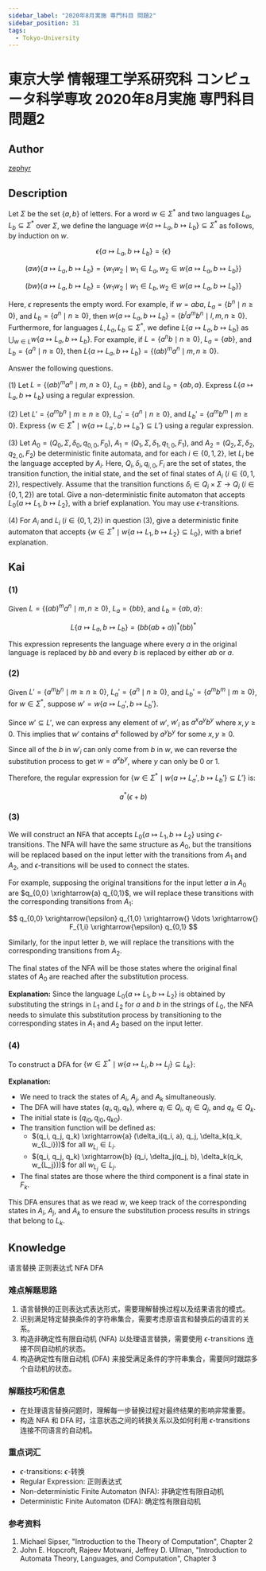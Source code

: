 ```yaml
---
sidebar_label: "2020年8月実施 専門科目 問題2"
sidebar_position: 31
tags:
  - Tokyo-University
---
```

# 東京大学 情報理工学系研究科 コンピュータ科学専攻 2020年8月実施 専門科目 問題2

## **Author**
[zephyr](https://inshi-notes.zephyr-zdz.space/)

## **Description**
Let $\Sigma$ be the set $\{a, b\}$ of letters. For a word $w \in \Sigma^*$ and two languages $L_a, L_b \subseteq \Sigma^*$ over $\Sigma$, we define the language $w\{a \mapsto L_a, b \mapsto L_b\} \subseteq \Sigma^*$ as follows, by induction on $w$.

$$
\epsilon\{a \mapsto L_a, b \mapsto L_b\} = \{\epsilon\}
$$

$$
(aw)\{a \mapsto L_a, b \mapsto L_b\} = \{w_1 w_2 \mid w_1 \in L_a, w_2 \in w\{a \mapsto L_a, b \mapsto L_b\}\}
$$

$$
(bw)\{a \mapsto L_a, b \mapsto L_b\} = \{w_1 w_2 \mid w_1 \in L_b, w_2 \in w\{a \mapsto L_a, b \mapsto L_b\}\}
$$

Here, $\epsilon$ represents the empty word. For example, if $w = aba$, $L_a = \{b^n \mid n \geq 0\}$, and $L_b = \{a^n \mid n \geq 0\}$, then $w\{a \mapsto L_a, b \mapsto L_b\} = \{b^l a^m b^n \mid l, m, n \geq 0\}$. Furthermore, for languages $L, L_a, L_b \subseteq \Sigma^*$, we define $L\{a \mapsto L_a, b \mapsto L_b\}$ as $\bigcup_{w \in L} w\{a \mapsto L_a, b \mapsto L_b\}$. For example, if $L = \{a^n b \mid n \geq 0\}$, $L_a = \{ab\}$, and $L_b = \{a^n \mid n \geq 0\}$, then $L\{a \mapsto L_a, b \mapsto L_b\} = \{(ab)^m a^n \mid m, n \geq 0\}$.

Answer the following questions.

(1) Let $L = \{(ab)^m a^n \mid m, n \geq 0\}$, $L_a = \{bb\}$, and $L_b = \{ab, a\}$. Express $L\{a \mapsto L_a, b \mapsto L_b\}$ using a regular expression.

(2) Let $L' = \{a^m b^n \mid m \geq n \geq 0\}$, $L_a' = \{a^n \mid n \geq 0\}$, and $L_b' = \{a^m b^m \mid m \geq 0\}$. Express $\{w \in \Sigma^* \mid w\{a \mapsto L_a', b \mapsto L_b'\} \subseteq L'\}$ using a regular expression.

(3) Let $A_0 = (Q_0, \Sigma, \delta_0, q_{0,0}, F_0)$, $A_1 = (Q_1, \Sigma, \delta_1, q_{1,0}, F_1)$, and $A_2 = (Q_2, \Sigma, \delta_2, q_{2,0}, F_2)$ be deterministic finite automata, and for each $i \in \{0, 1, 2\}$, let $L_i$ be the language accepted by $A_i$. Here, $Q_i, \delta_i, q_{i,0}, F_i$ are the set of states, the transition function, the initial state, and the set of final states of $A_i$ ($i \in \{0, 1, 2\}$), respectively. Assume that the transition functions $\delta_i \in Q_i \times \Sigma \rightarrow Q_i$ ($i \in \{0, 1, 2\}$) are total. Give a non-deterministic finite automaton that accepts $L_0 \{a \mapsto L_1, b \mapsto L_2\}$, with a brief explanation. You may use $\epsilon$-transitions.

(4) For $A_i$ and $L_i$ ($i \in \{0, 1, 2\}$) in question (3), give a deterministic finite automaton that accepts $\{w \in \Sigma^* \mid w\{a \mapsto L_1, b \mapsto L_2\} \subseteq L_0\}$, with a brief explanation.

## **Kai**
### (1)

Given $L = \{(ab)^m a^n \mid m, n \geq 0\}$, $L_a = \{bb\}$, and $L_b = \{ab, a\}$:

$$
L\{a \mapsto L_a, b \mapsto L_b\} = (bb(ab+a))^*(bb)^*
$$

This expression represents the language where every $a$ in the original language is replaced by $bb$ and every $b$ is replaced by either $ab$ or $a$.

### (2)

Given $L' = \{a^m b^n \mid m \geq n \geq 0\}$, $L_a' = \{a^n \mid n \geq 0\}$, and $L_b' = \{a^m b^m \mid m \geq 0\}$, for $w \in \Sigma^*$, suppose $w' = w\{a \mapsto L_a', b \mapsto L_b'\}$.

Since $w' \subseteq L'$, we can express any element of $w'$, $w'_i$ as $a^x a^y b^y$ where $x, y \geq 0$. This implies that $w'$ contains $a^x$ followed by $a^y b^y$ for some $x, y \geq 0$.

Since all of the $b$ in $w'_i$ can only come from $b$ in $w$, we can reverse the substitution process to get $w = a^x b^y$, where $y$ can only be $0$ or $1$.

Therefore, the regular expression for $\{w \in \Sigma^* \mid w\{a \mapsto L_a', b \mapsto L_b'\} \subseteq L'\}$ is:

$$
a^*(\epsilon + b)
$$

### (3)

We will construct an NFA that accepts $L_0 \{a \mapsto L_1, b \mapsto L_2\}$ using $\epsilon$-transitions. The NFA will have the same structure as $A_0$, but the transitions will be replaced based on the input letter with the transitions from $A_1$ and $A_2$, and $\epsilon$-transitions will be used to connect the states.

For example, supposing the original transitions for the input letter $a$ in $A_0$ are $q_{0,0} \xrightarrow{a} q_{0,1}$, we will replace these transitions with the corresponding transitions from $A_1$:

$$
q_{0,0} \xrightarrow{\epsilon} q_{1,0} \xrightarrow{} \ldots \xrightarrow{} F_{1,i} \xrightarrow{\epsilon} q_{0,1}
$$

Similarly, for the input letter $b$, we will replace the transitions with the corresponding transitions from $A_2$.

The final states of the NFA will be those states where the original final states of $A_0$ are reached after the substitution process.

**Explanation:** Since the language $L_0 \{a \mapsto L_1, b \mapsto L_2\}$ is obtained by substituting the strings in $L_1$ and $L_2$ for $a$ and $b$ in the strings of $L_0$, the NFA needs to simulate this substitution process by transitioning to the corresponding states in $A_1$ and $A_2$ based on the input letter.

### (4)

To construct a DFA for $\{w \in \Sigma^* \mid w\{a \mapsto L_i, b \mapsto L_j\} \subseteq L_k\}$:

**Explanation:**
- We need to track the states of $A_i$, $A_j$, and $A_k$ simultaneously.
- The DFA will have states $(q_i, q_j, q_k)$, where $q_i \in Q_i$, $q_j \in Q_j$, and $q_k \in Q_k$.
- The initial state is $(q_{i0}, q_{j0}, q_{k0})$.
- The transition function will be defined as:
  - $(q_i, q_j, q_k) \xrightarrow{a} (\delta_i(q_i, a), q_j, \delta_k(q_k, w_{L_i}))$ for all $w_{L_i} \in L_i$.
  - $(q_i, q_j, q_k) \xrightarrow{b} (q_i, \delta_j(q_j, b), \delta_k(q_k, w_{L_j}))$ for all $w_{L_j} \in L_j$.
- The final states are those where the third component is a final state in $F_k$.

This DFA ensures that as we read $w$, we keep track of the corresponding states in $A_i$, $A_j$, and $A_k$ to ensure the substitution process results in strings that belong to $L_k$.

## **Knowledge**

语言替换 正则表达式 NFA DFA

### 难点解题思路

1. 语言替换的正则表达式表达形式，需要理解替换过程以及结果语言的模式。
2. 识别满足特定替换条件的字符串集合，需要考虑原语言和替换后的语言的关系。
3. 构造非确定性有限自动机 (NFA) 以处理语言替换，需要使用 $\epsilon$-transitions 连接不同自动机的状态。
4. 构造确定性有限自动机 (DFA) 来接受满足条件的字符串集合，需要同时跟踪多个自动机的状态。

### 解题技巧和信息

- 在处理语言替换问题时，理解每一步替换过程对最终结果的影响非常重要。
- 构造 NFA 和 DFA 时，注意状态之间的转换关系以及如何利用 $\epsilon$-transitions 连接不同语言的自动机。

### 重点词汇

- $\epsilon$-transitions: $\epsilon$-转换
- Regular Expression: 正则表达式
- Non-deterministic Finite Automaton (NFA): 非确定性有限自动机
- Deterministic Finite Automaton (DFA): 确定性有限自动机

### 参考资料

1. Michael Sipser, "Introduction to the Theory of Computation", Chapter 2
2. John E. Hopcroft, Rajeev Motwani, Jeffrey D. Ullman, "Introduction to Automata Theory, Languages, and Computation", Chapter 3
